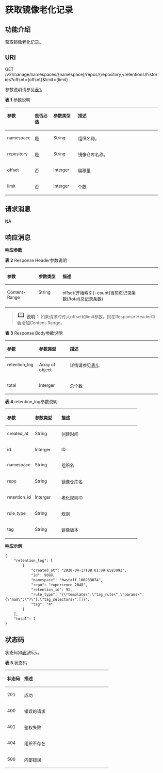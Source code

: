 # 获取镜像老化记录<a name="swr_02_0057"></a>

## 功能介绍<a name="se03aae4436e64394a95dc13b6f233898"></a>

获取镜像老化记录。

## URI<a name="s476df674307e4b04b9545f9575dde042"></a>

GET /v2/manage/namespaces/\{namespace\}/repos/\{repository\}/retentions/histories?offset=\{offset\}&limit=\{limit\}

参数说明请参见[表1](#tae82a09e27434bef9a38b734d798ae6c)。

**表 1**  参数说明

<a name="tae82a09e27434bef9a38b734d798ae6c"></a>
<table><thead align="left"><tr id="r2c22eba22439445680961f8c447f8756"><th class="cellrowborder" valign="top" width="17.1%" id="mcps1.2.5.1.1"><p id="a4276374f4f884a1a8ff6eabdab4da030"><a name="a4276374f4f884a1a8ff6eabdab4da030"></a><a name="a4276374f4f884a1a8ff6eabdab4da030"></a>参数</p>
</th>
<th class="cellrowborder" valign="top" width="12.36%" id="mcps1.2.5.1.2"><p id="p1351382513427"><a name="p1351382513427"></a><a name="p1351382513427"></a>是否必选</p>
</th>
<th class="cellrowborder" valign="top" width="16.09%" id="mcps1.2.5.1.3"><p id="p1781316754219"><a name="p1781316754219"></a><a name="p1781316754219"></a>参数类型</p>
</th>
<th class="cellrowborder" valign="top" width="54.449999999999996%" id="mcps1.2.5.1.4"><p id="zh-cn_topic_0060210625_p192541611508"><a name="zh-cn_topic_0060210625_p192541611508"></a><a name="zh-cn_topic_0060210625_p192541611508"></a>描述</p>
</th>
</tr>
</thead>
<tbody><tr id="row4140165617213"><td class="cellrowborder" valign="top" width="17.1%" headers="mcps1.2.5.1.1 "><p id="p0601928131816"><a name="p0601928131816"></a><a name="p0601928131816"></a>namespace</p>
</td>
<td class="cellrowborder" valign="top" width="12.36%" headers="mcps1.2.5.1.2 "><p id="p10507114164313"><a name="p10507114164313"></a><a name="p10507114164313"></a>是</p>
</td>
<td class="cellrowborder" valign="top" width="16.09%" headers="mcps1.2.5.1.3 "><p id="p105058419438"><a name="p105058419438"></a><a name="p105058419438"></a><span>String</span></p>
</td>
<td class="cellrowborder" valign="top" width="54.449999999999996%" headers="mcps1.2.5.1.4 "><p id="p11460935127"><a name="p11460935127"></a><a name="p11460935127"></a>组织名称。</p>
</td>
</tr>
<tr id="row1626363854713"><td class="cellrowborder" valign="top" width="17.1%" headers="mcps1.2.5.1.1 "><p id="p206018288188"><a name="p206018288188"></a><a name="p206018288188"></a>repository</p>
</td>
<td class="cellrowborder" valign="top" width="12.36%" headers="mcps1.2.5.1.2 "><p id="p18920840134520"><a name="p18920840134520"></a><a name="p18920840134520"></a>是</p>
</td>
<td class="cellrowborder" valign="top" width="16.09%" headers="mcps1.2.5.1.3 "><p id="p391915406456"><a name="p391915406456"></a><a name="p391915406456"></a><span>String</span></p>
</td>
<td class="cellrowborder" valign="top" width="54.449999999999996%" headers="mcps1.2.5.1.4 "><p id="p1871615462812"><a name="p1871615462812"></a><a name="p1871615462812"></a>镜像仓库名称。</p>
</td>
</tr>
<tr id="row168401247124719"><td class="cellrowborder" valign="top" width="17.1%" headers="mcps1.2.5.1.1 "><p id="p128401947174713"><a name="p128401947174713"></a><a name="p128401947174713"></a>offset</p>
</td>
<td class="cellrowborder" valign="top" width="12.36%" headers="mcps1.2.5.1.2 "><p id="p108401247134713"><a name="p108401247134713"></a><a name="p108401247134713"></a>否</p>
</td>
<td class="cellrowborder" valign="top" width="16.09%" headers="mcps1.2.5.1.3 "><p id="p128405479476"><a name="p128405479476"></a><a name="p128405479476"></a>Interger</p>
</td>
<td class="cellrowborder" valign="top" width="54.449999999999996%" headers="mcps1.2.5.1.4 "><p id="p1184013478472"><a name="p1184013478472"></a><a name="p1184013478472"></a>偏移量</p>
</td>
</tr>
<tr id="row161315403475"><td class="cellrowborder" valign="top" width="17.1%" headers="mcps1.2.5.1.1 "><p id="p961334016476"><a name="p961334016476"></a><a name="p961334016476"></a>limit</p>
</td>
<td class="cellrowborder" valign="top" width="12.36%" headers="mcps1.2.5.1.2 "><p id="p41051210174816"><a name="p41051210174816"></a><a name="p41051210174816"></a>否</p>
</td>
<td class="cellrowborder" valign="top" width="16.09%" headers="mcps1.2.5.1.3 "><p id="p410571019480"><a name="p410571019480"></a><a name="p410571019480"></a>Interger</p>
</td>
<td class="cellrowborder" valign="top" width="54.449999999999996%" headers="mcps1.2.5.1.4 "><p id="p76141540104716"><a name="p76141540104716"></a><a name="p76141540104716"></a>个数</p>
</td>
</tr>
</tbody>
</table>

## 请求消息<a name="section141782462587"></a>

NA

## 响应消息<a name="sab9be5ce850743859bb238e072f8d1f2"></a>

**响应参数**

**表 2**  Response Header参数说明

<a name="table156464193424"></a>
<table><thead align="left"><tr id="row76531819144218"><th class="cellrowborder" valign="top" width="20.51%" id="mcps1.2.4.1.1"><p id="p36531719164213"><a name="p36531719164213"></a><a name="p36531719164213"></a>参数</p>
</th>
<th class="cellrowborder" valign="top" width="15.690000000000001%" id="mcps1.2.4.1.2"><p id="p186572196429"><a name="p186572196429"></a><a name="p186572196429"></a>参数类型</p>
</th>
<th class="cellrowborder" valign="top" width="63.800000000000004%" id="mcps1.2.4.1.3"><p id="p1966121915428"><a name="p1966121915428"></a><a name="p1966121915428"></a>描述</p>
</th>
</tr>
</thead>
<tbody><tr id="row18663141934215"><td class="cellrowborder" valign="top" width="20.51%" headers="mcps1.2.4.1.1 "><p id="p15664201917425"><a name="p15664201917425"></a><a name="p15664201917425"></a>Content-Range</p>
</td>
<td class="cellrowborder" valign="top" width="15.690000000000001%" headers="mcps1.2.4.1.2 "><p id="p1566851954211"><a name="p1566851954211"></a><a name="p1566851954211"></a>String</p>
</td>
<td class="cellrowborder" valign="top" width="63.800000000000004%" headers="mcps1.2.4.1.3 "><p id="p442485393619"><a name="p442485393619"></a><a name="p442485393619"></a>offset(开始索引)-count(当前页记录条数)/total(总记录条数)</p>
</td>
</tr>
</tbody>
</table>

>![](public_sys-resources/icon-note.gif) **说明：** 
>如果请求时传入offset和limit参数，则在Response Header中会增加Content-Range。

**表 3**  Response Body参数说明

<a name="table34001413863"></a>
<table><thead align="left"><tr id="row17400171319612"><th class="cellrowborder" valign="top" width="20.89%" id="mcps1.2.4.1.1"><p id="p1840015139619"><a name="p1840015139619"></a><a name="p1840015139619"></a>参数</p>
</th>
<th class="cellrowborder" valign="top" width="20.11%" id="mcps1.2.4.1.2"><p id="p24002135620"><a name="p24002135620"></a><a name="p24002135620"></a>参数类型</p>
</th>
<th class="cellrowborder" valign="top" width="59%" id="mcps1.2.4.1.3"><p id="p174008131163"><a name="p174008131163"></a><a name="p174008131163"></a>描述</p>
</th>
</tr>
</thead>
<tbody><tr id="row1367518111639"><td class="cellrowborder" valign="top" width="20.89%" headers="mcps1.2.4.1.1 "><p id="p106761311830"><a name="p106761311830"></a><a name="p106761311830"></a>retention_log</p>
</td>
<td class="cellrowborder" valign="top" width="20.11%" headers="mcps1.2.4.1.2 "><p id="p176763111533"><a name="p176763111533"></a><a name="p176763111533"></a>Array of object</p>
</td>
<td class="cellrowborder" valign="top" width="59%" headers="mcps1.2.4.1.3 "><p id="p36765113316"><a name="p36765113316"></a><a name="p36765113316"></a>详情请参见<a href="#table1787854911167">表4</a>。</p>
</td>
</tr>
<tr id="row142467427355"><td class="cellrowborder" valign="top" width="20.89%" headers="mcps1.2.4.1.1 "><p id="p1482131117588"><a name="p1482131117588"></a><a name="p1482131117588"></a>total</p>
</td>
<td class="cellrowborder" valign="top" width="20.11%" headers="mcps1.2.4.1.2 "><p id="p88201811175811"><a name="p88201811175811"></a><a name="p88201811175811"></a>Interger</p>
</td>
<td class="cellrowborder" valign="top" width="59%" headers="mcps1.2.4.1.3 "><p id="p181911115588"><a name="p181911115588"></a><a name="p181911115588"></a>总个数</p>
</td>
</tr>
</tbody>
</table>

**表 4**  retention\_log参数说明

<a name="table1787854911167"></a>
<table><thead align="left"><tr id="row1588184916165"><th class="cellrowborder" valign="top" width="21%" id="mcps1.2.4.1.1"><p id="p158847496166"><a name="p158847496166"></a><a name="p158847496166"></a>参数</p>
</th>
<th class="cellrowborder" valign="top" width="20%" id="mcps1.2.4.1.2"><p id="p2088624911169"><a name="p2088624911169"></a><a name="p2088624911169"></a>参数类型</p>
</th>
<th class="cellrowborder" valign="top" width="59%" id="mcps1.2.4.1.3"><p id="p128875496169"><a name="p128875496169"></a><a name="p128875496169"></a>描述</p>
</th>
</tr>
</thead>
<tbody><tr id="row1058615313366"><td class="cellrowborder" valign="top" width="21%" headers="mcps1.2.4.1.1 "><p id="p35862037366"><a name="p35862037366"></a><a name="p35862037366"></a>created_at</p>
</td>
<td class="cellrowborder" valign="top" width="20%" headers="mcps1.2.4.1.2 "><p id="p1543432113183"><a name="p1543432113183"></a><a name="p1543432113183"></a>String</p>
</td>
<td class="cellrowborder" valign="top" width="59%" headers="mcps1.2.4.1.3 "><p id="p164346217188"><a name="p164346217188"></a><a name="p164346217188"></a>创建时间</p>
</td>
</tr>
<tr id="row888994917169"><td class="cellrowborder" valign="top" width="21%" headers="mcps1.2.4.1.1 "><p id="p19967613205812"><a name="p19967613205812"></a><a name="p19967613205812"></a>id</p>
</td>
<td class="cellrowborder" valign="top" width="20%" headers="mcps1.2.4.1.2 "><p id="p296681305820"><a name="p296681305820"></a><a name="p296681305820"></a>Interger</p>
</td>
<td class="cellrowborder" valign="top" width="59%" headers="mcps1.2.4.1.3 "><p id="p59659134588"><a name="p59659134588"></a><a name="p59659134588"></a>ID</p>
</td>
</tr>
<tr id="row19895649171616"><td class="cellrowborder" valign="top" width="21%" headers="mcps1.2.4.1.1 "><p id="p29641313165811"><a name="p29641313165811"></a><a name="p29641313165811"></a>namespace</p>
</td>
<td class="cellrowborder" valign="top" width="20%" headers="mcps1.2.4.1.2 "><p id="p296314136582"><a name="p296314136582"></a><a name="p296314136582"></a>String</p>
</td>
<td class="cellrowborder" valign="top" width="59%" headers="mcps1.2.4.1.3 "><p id="p15961913175814"><a name="p15961913175814"></a><a name="p15961913175814"></a>组织名</p>
</td>
</tr>
<tr id="row1576047252"><td class="cellrowborder" valign="top" width="21%" headers="mcps1.2.4.1.1 "><p id="p1396061318587"><a name="p1396061318587"></a><a name="p1396061318587"></a>repo</p>
</td>
<td class="cellrowborder" valign="top" width="20%" headers="mcps1.2.4.1.2 "><p id="p1095981315585"><a name="p1095981315585"></a><a name="p1095981315585"></a>String</p>
</td>
<td class="cellrowborder" valign="top" width="59%" headers="mcps1.2.4.1.3 "><p id="p149593136589"><a name="p149593136589"></a><a name="p149593136589"></a>镜像仓库名</p>
</td>
</tr>
<tr id="row670815227263"><td class="cellrowborder" valign="top" width="21%" headers="mcps1.2.4.1.1 "><p id="p11958131345815"><a name="p11958131345815"></a><a name="p11958131345815"></a>retention_id</p>
</td>
<td class="cellrowborder" valign="top" width="20%" headers="mcps1.2.4.1.2 "><p id="p1295710134586"><a name="p1295710134586"></a><a name="p1295710134586"></a>Interger</p>
</td>
<td class="cellrowborder" valign="top" width="59%" headers="mcps1.2.4.1.3 "><p id="p16955101310583"><a name="p16955101310583"></a><a name="p16955101310583"></a>老化规则ID</p>
</td>
</tr>
<tr id="row1175285020612"><td class="cellrowborder" valign="top" width="21%" headers="mcps1.2.4.1.1 "><p id="p177528504620"><a name="p177528504620"></a><a name="p177528504620"></a>rule_type</p>
</td>
<td class="cellrowborder" valign="top" width="20%" headers="mcps1.2.4.1.2 "><p id="p207521650268"><a name="p207521650268"></a><a name="p207521650268"></a>String</p>
</td>
<td class="cellrowborder" valign="top" width="59%" headers="mcps1.2.4.1.3 "><p id="p87521150968"><a name="p87521150968"></a><a name="p87521150968"></a>规则</p>
</td>
</tr>
<tr id="row24533350365"><td class="cellrowborder" valign="top" width="21%" headers="mcps1.2.4.1.1 "><p id="p165421221578"><a name="p165421221578"></a><a name="p165421221578"></a>tag</p>
</td>
<td class="cellrowborder" valign="top" width="20%" headers="mcps1.2.4.1.2 "><p id="p55421929714"><a name="p55421929714"></a><a name="p55421929714"></a>String</p>
</td>
<td class="cellrowborder" valign="top" width="59%" headers="mcps1.2.4.1.3 "><p id="p4542721578"><a name="p4542721578"></a><a name="p4542721578"></a>镜像版本</p>
</td>
</tr>
</tbody>
</table>

**响应示例**

```
{
    "retention_log": [
        {
            "created_at": "2020-04-17T08:01:09.658309Z",
            "id": 9088,
            "namespace": "hwstaff_l00283074",
            "repo": "experience_2048",
            "retention_id": 91,
            "rule_type": "{\"template\":\"tag_rule\",\"params\":{\"num\":\"7\"},\"tag_selectors\":[]}",
            "tag": "4"
        }
    ],
    "total": 1
}
```

## 状态码<a name="s336c1dbc7af446a1b3cc077ea3f82fc9"></a>

状态码如[表5](#t33d02fa79e8443868a71c99f411610a5)所示。

**表 5**  状态码

<a name="t33d02fa79e8443868a71c99f411610a5"></a>
<table><thead align="left"><tr id="r9eb80d64e8f34d0db940daa95fc929dd"><th class="cellrowborder" valign="top" width="16.439999999999998%" id="mcps1.2.3.1.1"><p id="a7e51ed73a71e4dc29d0dd4aae3016632"><a name="a7e51ed73a71e4dc29d0dd4aae3016632"></a><a name="a7e51ed73a71e4dc29d0dd4aae3016632"></a>状态码</p>
</th>
<th class="cellrowborder" valign="top" width="83.56%" id="mcps1.2.3.1.2"><p id="aa802d02e21c944f1863435a0d11c7ec1"><a name="aa802d02e21c944f1863435a0d11c7ec1"></a><a name="aa802d02e21c944f1863435a0d11c7ec1"></a>描述</p>
</th>
</tr>
</thead>
<tbody><tr id="r1cc0192c651444db882dde750b14be23"><td class="cellrowborder" valign="top" width="16.439999999999998%" headers="mcps1.2.3.1.1 "><p id="a6a3639a3cb154e17b95c5076c8036471"><a name="a6a3639a3cb154e17b95c5076c8036471"></a><a name="a6a3639a3cb154e17b95c5076c8036471"></a>201</p>
</td>
<td class="cellrowborder" valign="top" width="83.56%" headers="mcps1.2.3.1.2 "><p id="ad54ae639e7f94380a87bfc10cc91a4f0"><a name="ad54ae639e7f94380a87bfc10cc91a4f0"></a><a name="ad54ae639e7f94380a87bfc10cc91a4f0"></a>成功</p>
</td>
</tr>
<tr id="r0bd68000afe546dd9c7a8d3a05991a04"><td class="cellrowborder" valign="top" width="16.439999999999998%" headers="mcps1.2.3.1.1 "><p id="ad46ccdc6b7e04df3b6b5679f7606f434"><a name="ad46ccdc6b7e04df3b6b5679f7606f434"></a><a name="ad46ccdc6b7e04df3b6b5679f7606f434"></a>400</p>
</td>
<td class="cellrowborder" valign="top" width="83.56%" headers="mcps1.2.3.1.2 "><p id="a1f2e8d58145d461781428d28f07a5351"><a name="a1f2e8d58145d461781428d28f07a5351"></a><a name="a1f2e8d58145d461781428d28f07a5351"></a>错误的请求</p>
</td>
</tr>
<tr id="row059261364320"><td class="cellrowborder" valign="top" width="16.439999999999998%" headers="mcps1.2.3.1.1 "><p id="p059261310438"><a name="p059261310438"></a><a name="p059261310438"></a>401</p>
</td>
<td class="cellrowborder" valign="top" width="83.56%" headers="mcps1.2.3.1.2 "><p id="p759261314433"><a name="p759261314433"></a><a name="p759261314433"></a>鉴权失败</p>
</td>
</tr>
<tr id="row9547111612437"><td class="cellrowborder" valign="top" width="16.439999999999998%" headers="mcps1.2.3.1.1 "><p id="p19547131615432"><a name="p19547131615432"></a><a name="p19547131615432"></a>404</p>
</td>
<td class="cellrowborder" valign="top" width="83.56%" headers="mcps1.2.3.1.2 "><p id="p16547416114315"><a name="p16547416114315"></a><a name="p16547416114315"></a>组织不存在</p>
</td>
</tr>
<tr id="r19bdef782c164c93917f897241e521f8"><td class="cellrowborder" valign="top" width="16.439999999999998%" headers="mcps1.2.3.1.1 "><p id="a7da68e311c0f4267bacf3cbdb71d1ead"><a name="a7da68e311c0f4267bacf3cbdb71d1ead"></a><a name="a7da68e311c0f4267bacf3cbdb71d1ead"></a>500</p>
</td>
<td class="cellrowborder" valign="top" width="83.56%" headers="mcps1.2.3.1.2 "><p id="aa6fd12cedd8841e29eeeca27c1bdea1a"><a name="aa6fd12cedd8841e29eeeca27c1bdea1a"></a><a name="aa6fd12cedd8841e29eeeca27c1bdea1a"></a>内部错误</p>
</td>
</tr>
</tbody>
</table>

